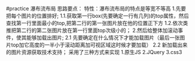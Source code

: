 #practice
瀑布流布局
思路要点：
特性：瀑布流布局的特点是等宽不等高
  1.先要把每个图片的位置排好;
    1.1.获取第一行box(先要确定一行有几列)的top属性，然后查找第一行里面最小的top,把第二行的第一张图片放在他的位置正下方
    1.2.依次类推把第二行的第二张图片放在第一行里面top次级小的； 
  2.然后给整体加滚动事件，使其能够加载出图片;
    2.1 先要确定在什么情况下才能加载图片（最后一张图片top加它高度的一半小于滚动距离加可视区域这时候才要加载）
    2.2 新加载出来的图片资源获取技术支持；
采用了三种方式来实现
1.原生JS
2.JQuery
3.css3
